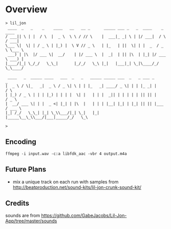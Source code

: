 # Overview

```
> lil_jon
 ____  _   _    _    ____   __   __ _      _____ ___ _   _  ____    _    ____  
/ ___|| \ | |  / \  |  _ \  \ \ / // \    |  ___|_ _| \ | |/ ___|  / \  / ___| 
\___ \|  \| | / _ \ | |_) |  \ V // _ \   | |_   | ||  \| | |  _  / _ \ \___ \ 
 ___) | |\  |/ ___ \|  __/    | |/ ___ \  |  _|  | || |\  | |_| |/ ___ \ ___) |
|____/|_| \_/_/   \_\_|       |_/_/   \_\ |_|   |___|_| \_|\____/_/   \_\____/ 
                                                                               
 ____   _  _____ ____   ___  _   _   _____ _____ ___  _   _ ___ _        _    
|  _ \ / \|_   _|  _ \ / _ \| \ | | |_   _| ____/ _ \| | | |_ _| |      / \   
| |_) / _ \ | | | |_) | | | |  \| |   | | |  _|| | | | | | || || |     / _ \  
|  __/ ___ \| | |  _ <| |_| | |\  |   | | | |__| |_| | |_| || || |___ / ___ \ 
|_| /_/   \_\_| |_| \_\\___/|_| \_|   |_| |_____\__\_\\___/|___|_____/_/   \_\
                                                                              
>
```

## Encoding

`ffmpeg -i input.wav -c:a libfdk_aac -vbr 4 output.m4a`

## Future Plans

- mix a unique track on each run with samples from http://beatproduction.net/sound-kits/lil-jon-crunk-sound-kit/

## Credits

sounds are from https://github.com/GabeJacobs/Lil-Jon-App/tree/master/sounds
